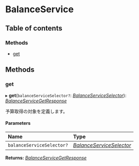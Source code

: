 # BalanceService


## Table of contents

### Methods

- [get](balanceservice.md#get)

## Methods

### get

▸ **get**(`balanceServiceSelector?`: [*BalanceServiceSelector*](../../data/display/balanceserviceselector.md)): [*BalanceServiceGetResponse*](../../data/display/balanceservicegetresponse.md)

<div lang=\"ja\">予算取得の対象を定義します。</div> 

#### Parameters

| Name | Type |
| :------ | :------ |
| `balanceServiceSelector?` | [*BalanceServiceSelector*](../../data/display/balanceserviceselector.md) |

**Returns:** [*BalanceServiceGetResponse*](../../data/display/balanceservicegetresponse.md)
